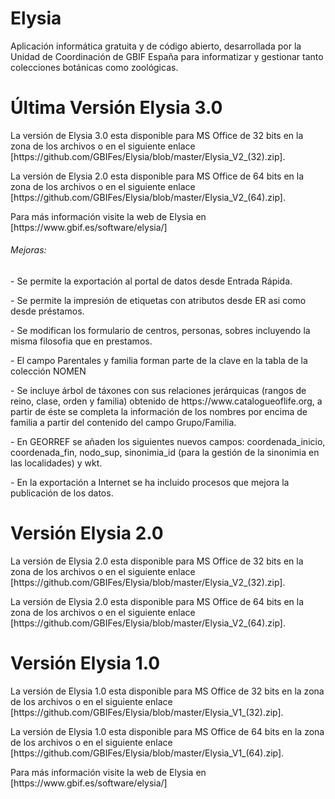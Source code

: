 # Elysia
Aplicación informática gratuita y de código abierto, desarrollada por la Unidad de Coordinación de GBIF España para informatizar y gestionar tanto colecciones botánicas como zoológicas.
# Última Versión Elysia 3.0
<p>La versión de Elysia 3.0 esta disponible para MS Office de 32 bits en la zona de los archivos o en el siguiente enlace [https://github.com/GBIFes/Elysia/blob/master/Elysia_V2_(32).zip].</p>
<p>La versión de Elysia 2.0 esta disponible para MS Office de 64 bits en la zona de los archivos o en el siguiente enlace [https://github.com/GBIFes/Elysia/blob/master/Elysia_V2_(64).zip].</p>
<p>Para más información visite la web de Elysia en [https://www.gbif.es/software/elysia/]</p>
<h6>Mejoras:</h6>
<p>- Se permite la exportación al portal de datos desde Entrada Rápida.</p>
<p>- Se permite la impresión de etiquetas con atributos desde ER asi como desde préstamos.</p>
<p>- Se modifican los formulario de centros, personas, sobres incluyendo la misma filosofia que en prestamos.</p>
<p>- El campo Parentales y familia forman parte de la clave en la tabla de la colección NOMEN</p>
<p>- Se incluye árbol de táxones con sus relaciones jerárquicas (rangos de reino, clase, orden y familia) obtenido de https://www.catalogueoflife.org, a partir de éste se completa la información de los nombres por encima de familia a partir del contenido del campo Grupo/Familia.</p>
<p>- En GEORREF se añaden los siguientes nuevos campos: coordenada_inicio, coordenada_fin, nodo_sup, sinonimia_id (para la gestión de la sinonimia en las localidades) y wkt. </p>
<p>- En la exportación a Internet se ha incluido procesos que mejora la publicación de los datos.</p>

# Versión Elysia 2.0
<p>La versión de Elysia 2.0 esta disponible para MS Office de 32 bits en la zona de los archivos o en el siguiente enlace [https://github.com/GBIFes/Elysia/blob/master/Elysia_V2_(32).zip].</p>
<p>La versión de Elysia 2.0 esta disponible para MS Office de 64 bits en la zona de los archivos o en el siguiente enlace [https://github.com/GBIFes/Elysia/blob/master/Elysia_V2_(64).zip].</p>

# Versión Elysia 1.0
<p>La versión de Elysia 1.0 esta disponible para MS Office de 32 bits en la zona de los archivos o en el siguiente enlace [https://github.com/GBIFes/Elysia/blob/master/Elysia_V1_(32).zip].</p>
<p>La versión de Elysia 1.0 esta disponible para MS Office de 64 bits en la zona de los archivos o en el siguiente enlace [https://github.com/GBIFes/Elysia/blob/master/Elysia_V1_(64).zip].</p>
<p>Para más información visite la web de Elysia en [https://www.gbif.es/software/elysia/]</p>


